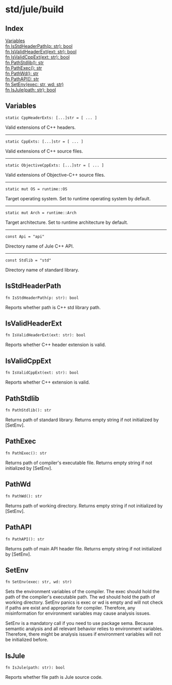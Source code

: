 # std/jule/build

## Index

[Variables](#variables)\
[fn IsStdHeaderPath\(p: str\): bool](#isstdheaderpath)\
[fn IsValidHeaderExt\(ext: str\): bool](#isvalidheaderext)\
[fn IsValidCppExt\(ext: str\): bool](#isvalidcppext)\
[fn PathStdlib\(\): str](#pathstdlib)\
[fn PathExec\(\): str](#pathexec)\
[fn PathWd\(\): str](#pathwd)\
[fn PathAPI\(\): str](#pathapi)\
[fn SetEnv\(exec: str, wd: str\)](#setenv)\
[fn IsJule\(path: str\): bool](#isjule)

## Variables

```jule
static CppHeaderExts: [...]str = [ ... ]
```
Valid extensions of C\+\+ headers\.

---

```jule
static CppExts: [...]str = [ ... ]
```
Valid extensions of C\+\+ source files\.

---

```jule
static ObjectiveCppExts: [...]str = [ ... ]
```
Valid extensions of Objective\-C\+\+ source files\.

---

```jule
static mut OS = runtime::OS
```
Target operating system\. Set to runtime operating system by default\.

---

```jule
static mut Arch = runtime::Arch
```
Target architecture\. Set to runtime architecture by default\.

---

```jule
const Api = "api"
```
Directory name of Jule C\+\+ API\.

---

```jule
const Stdlib = "std"
```
Directory name of standard library\.

## IsStdHeaderPath
```jule
fn IsStdHeaderPath(p: str): bool
```
Reports whether path is C\+\+ std library path\.

## IsValidHeaderExt
```jule
fn IsValidHeaderExt(ext: str): bool
```
Reports whether C\+\+ header extension is valid\.

## IsValidCppExt
```jule
fn IsValidCppExt(ext: str): bool
```
Reports whether C\+\+ extension is valid\.

## PathStdlib
```jule
fn PathStdlib(): str
```
Returns path of standard library\. Returns empty string if not initialized by \[SetEnv\]\.

## PathExec
```jule
fn PathExec(): str
```
Returns path of compiler&#39;s executable file\. Returns empty string if not initialized by \[SetEnv\]\.

## PathWd
```jule
fn PathWd(): str
```
Returns path of working directory\. Returns empty string if not initialized by \[SetEnv\]\.

## PathAPI
```jule
fn PathAPI(): str
```
Returns path of main API header file\. Returns empty string if not initialized by \[SetEnv\]\.

## SetEnv
```jule
fn SetEnv(exec: str, wd: str)
```
Sets the environment variables of the compiler\. The exec should hold the path of the compiler&#39;s executable path\. The wd should hold the path of working directory\. SetEnv panics is exec or wd is empty and will not check if paths are exist and appropriate for compiler\. Therefore, any misinformation for environment variables may cause analysis issues\.

SetEnv is a mandatory call if you need to use package sema\. Because semantic analysis and all relevant behavior relies to environment variables\. Therefore, there might be analysis issues if environment variables will not be initialized before\.

## IsJule
```jule
fn IsJule(path: str): bool
```
Reports whether file path is Jule source code\.